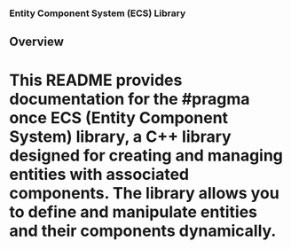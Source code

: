 ### Entity Component System (ECS) Library

## Overview

# This README provides documentation for the #pragma once ECS (Entity Component System) library, a C++ library designed for creating and managing entities with associated components. The library allows you to define and manipulate entities and their components dynamically.